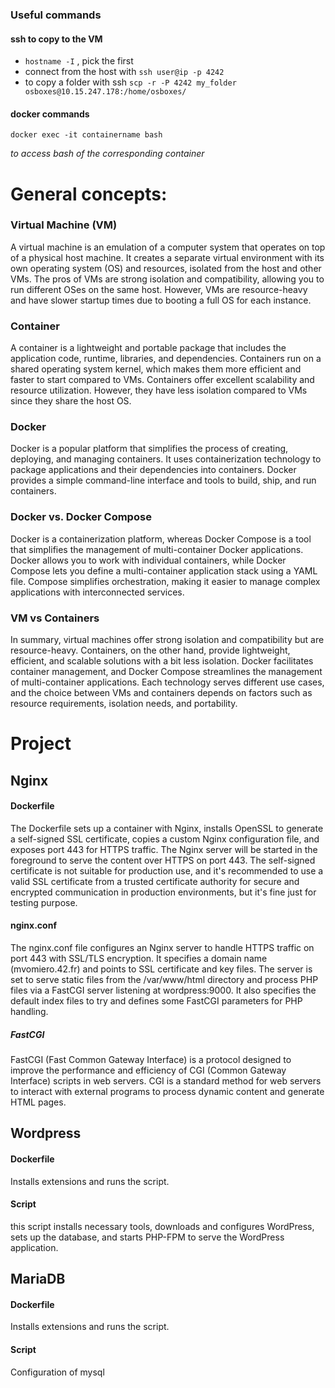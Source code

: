 ### Useful commands


#### ssh to copy to the VM

* `hostname -I` , pick the first
* connect from the host with 
`ssh user@ip -p 4242`
* to copy a folder with ssh
`scp -r -P 4242 my_folder osboxes@10.15.247.178:/home/osboxes/`

#### docker commands

```
docker exec -it containername bash
```
_to access bash of the corresponding container_



# General concepts:

### Virtual Machine (VM)
A virtual machine is an emulation of a computer system that operates on top of a physical host machine. It creates a separate virtual environment with its own operating system (OS) and resources, isolated from the host and other VMs. The pros of VMs are strong isolation and compatibility, allowing you to run different OSes on the same host. However, VMs are resource-heavy and have slower startup times due to booting a full OS for each instance.

### Container
A container is a lightweight and portable package that includes the application code, runtime, libraries, and dependencies. Containers run on a shared operating system kernel, which makes them more efficient and faster to start compared to VMs. Containers offer excellent scalability and resource utilization. However, they have less isolation compared to VMs since they share the host OS.

### Docker
Docker is a popular platform that simplifies the process of creating, deploying, and managing containers. It uses containerization technology to package applications and their dependencies into containers. Docker provides a simple command-line interface and tools to build, ship, and run containers.

### Docker vs. Docker Compose
Docker is a containerization platform, whereas Docker Compose is a tool that simplifies the management of multi-container Docker applications. Docker allows you to work with individual containers, while Docker Compose lets you define a multi-container application stack using a YAML file. Compose simplifies orchestration, making it easier to manage complex applications with interconnected services.

### VM vs Containers
In summary, virtual machines offer strong isolation and compatibility but are resource-heavy. Containers, on the other hand, provide lightweight, efficient, and scalable solutions with a bit less isolation. Docker facilitates container management, and Docker Compose streamlines the management of multi-container applications. Each technology serves different use cases, and the choice between VMs and containers depends on factors such as resource requirements, isolation needs, and portability.

# Project

## Nginx

#### Dockerfile

The Dockerfile sets up a container with Nginx, installs OpenSSL to generate a self-signed SSL certificate, copies a custom Nginx configuration file, and exposes port 443 for HTTPS traffic. The Nginx server will be started in the foreground to serve the content over HTTPS on port 443. The self-signed certificate is not suitable for production use, and it's recommended to use a valid SSL certificate from a trusted certificate authority for secure and encrypted communication in production environments, but it's fine just for testing purpose.

#### nginx.conf

The nginx.conf file configures an Nginx server to handle HTTPS traffic on port 443 with SSL/TLS encryption. It specifies a domain name (mvomiero.42.fr) and points to SSL certificate and key files. The server is set to serve static files from the /var/www/html directory and process PHP files via a FastCGI server listening at wordpress:9000. It also specifies the default index files to try and defines some FastCGI parameters for PHP handling.

##### FastCGI
FastCGI (Fast Common Gateway Interface) is a protocol designed to improve the performance and efficiency of CGI (Common Gateway Interface) scripts in web servers. CGI is a standard method for web servers to interact with external programs to process dynamic content and generate HTML pages.

## Wordpress

#### Dockerfile

Installs extensions and runs the script.

#### Script

 this script installs necessary tools, downloads and configures WordPress, sets up the database, and starts PHP-FPM to serve the WordPress application.

## MariaDB

#### Dockerfile

Installs extensions and runs the script.

#### Script

Configuration of mysql

